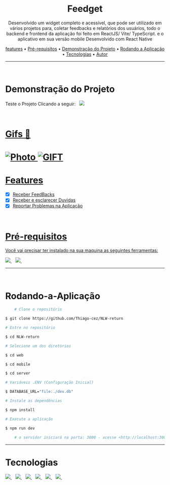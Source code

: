 <div align="center"> 
    <h1>Feedget </h1>
</div>


<p align="center">Desenvolvido um widget completo e acessível, que pode ser utilizado em vários projetos para, coletar feedbacks e relatórios dos usuários, todo o backend e frontend da aplicação foi feito em ReactJS/ Vite/ TypeScript. e o aplicativo em sua versão mobile Desenvolvido com React Native</p>

<p align="center">
   <a href="#features">features</a> •
   <a href="#Pré-requisitos">Pré-requisitos</a> • 
   <a href="#Demonstração do Projeto">Demonstração do Projeto</a> •
   <a href="#Rodando-a-Aplicação">Rodando a Aplicação</a> •
   <a href="#Tecnologias">Tecnologias</a> •
   <a href="#Autor">Autor</a>
</p>

---
<br>

# Demonstração do Projeto
<P>Teste o Projeto Clicando a seguir: &nbsp;&nbsp;<a href="https://nlw-return-sage-eight.vercel.app/"><img src="https://img.shields.io/badge/Vercel-000000?style=for-the-badge&logo=vercel&logoColor=white"/></p>
<br>

# Gifs 🎥

<h1>
    <img title="Photo" src="foto1.PNG"/>
    <img title="GIFT" src="Animacao.gif" />
</h1>

# Features 
- [x] Receber FeedBacks
- [x] Receber e esclarecer Duvidas
- [x] Reportar Problemas na Aplicação

<br>
    
# Pré-requisitos
Você vai precisar ter instalado na sua maquina as seguintes ferramentas:
   
  
  <a href="https://git-scm.com/">
    <img src="https://img.shields.io/badge/GIT-E44C30?style=for-the-badge&logo=git&logoColor=white" />
  </a>&nbsp;&nbsp;
  <a href="https://nodejs.org/en/">
    <img src="https://img.shields.io/badge/Node.js-339933?style=for-the-badge&logo=nodedotjs&logoColor=white" />        
  </a>&nbsp;&nbsp;
   

---
  <br>
    
# Rodando-a-Aplicação    
    
```bash
    # Clone o repositório

$ git clone https://github.com/Thiago-cez/NLW-return

# Entre no repositório

$ cd NLW-return

# Selecione um dos diretórios

$ cd web

$ cd mobile

$ cd server

# Variáveis .ENV (Configuração Inicial)

$ DATABASE_URL="file:./dev.db"

# Instale as dependências

$ npm install

# Execute a aplicação

$ npm run dev
    
    # o servidor iniciará na porta: 3000 - acesse <http://localhost:3000>
```
---
     
# Tecnologias
    
   <a href="#">
    <img src="https://img.shields.io/badge/React-20232A?style=for-the-badge&logo=react&logoColor=61DAFB" />
  </a>&nbsp;&nbsp;
  <a href="#">
    <img src="https://img.shields.io/badge/Node.js-339933?style=for-the-badge&logo=nodedotjs&logoColor=white" />        
  </a>&nbsp;&nbsp;
  <a href="#">
    <img src="https://img.shields.io/badge/firebase-ffca28?style=for-the-badge&logo=firebase&logoColor=black" />        
  </a>&nbsp;&nbsp;
  <a href="#">
    <img src="https://img.shields.io/badge/next.js-000000?style=for-the-badge&logo=nextdotjs&logoColor=white" />        
  </a>&nbsp;&nbsp; 
    <a href="#">
    <img src="https://img.shields.io/badge/Tailwind_CSS-38B2AC?style=for-the-badge&logo=tailwind-css&logoColor=white" />        
  </a>&nbsp;&nbsp; 
  <a href="#">
    <img src="https://img.shields.io/badge/TypeScript-007ACC?style=for-the-badge&logo=typescript&logoColor=white" />        
  </a>&nbsp;&nbsp;
<br>

